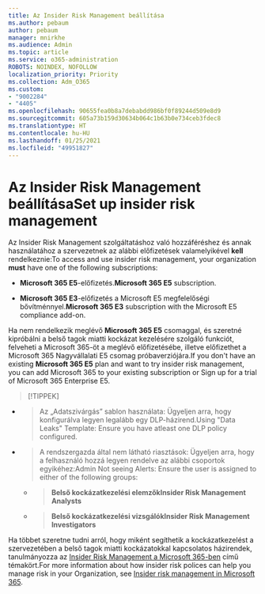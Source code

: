 ```yaml
---
title: Az Insider Risk Management beállítása
ms.author: pebaum
author: pebaum
manager: mnirkhe
ms.audience: Admin
ms.topic: article
ms.service: o365-administration
ROBOTS: NOINDEX, NOFOLLOW
localization_priority: Priority
ms.collection: Adm_O365
ms.custom:
- "9002284"
- "4405"
ms.openlocfilehash: 90655fea0b8a7debabdd986bf0f89244d509e8d9
ms.sourcegitcommit: 605a73b159d30634b064c1b63b0e734ceb3fdec8
ms.translationtype: HT
ms.contentlocale: hu-HU
ms.lasthandoff: 01/25/2021
ms.locfileid: "49951827"
---
```

# <a name="set-up-insider-risk-management"></a><span data-ttu-id="b7a33-102">Az Insider Risk Management beállítása</span><span class="sxs-lookup"><span data-stu-id="b7a33-102">Set up insider risk management</span></span>

<span data-ttu-id="b7a33-103">Az Insider Risk Management szolgáltatáshoz való hozzáféréshez és annak használatához a szervezetnek az alábbi előfizetések valamelyikével **kell** rendelkeznie:</span><span class="sxs-lookup"><span data-stu-id="b7a33-103">To access and use insider risk management, your organization **must** have one of the following subscriptions:</span></span>

- <span data-ttu-id="b7a33-104">**Microsoft 365 E5**-előfizetés.</span><span class="sxs-lookup"><span data-stu-id="b7a33-104">**Microsoft 365 E5** subscription.</span></span>

- <span data-ttu-id="b7a33-105">**Microsoft 365 E3**-előfizetés a Microsoft E5 megfelelőségi bővítménnyel.</span><span class="sxs-lookup"><span data-stu-id="b7a33-105">**Microsoft 365 E3** subscription with the Microsoft E5 compliance add-on.</span></span>

<span data-ttu-id="b7a33-106">Ha nem rendelkezik meglévő **Microsoft 365 E5** csomaggal, és szeretné kipróbálni a belső tagok miatti kockázat kezelésére szolgáló funkciót, felveheti a Microsoft 365-öt a meglévő előfizetésébe, illetve előfizethet a Microsoft 365 Nagyvállalati E5 csomag próbaverziójára.</span><span class="sxs-lookup"><span data-stu-id="b7a33-106">If you don't have an existing **Microsoft 365 E5** plan and want to try insider risk management, you can add Microsoft 365 to your existing subscription or Sign up for a trial of Microsoft 365 Enterprise E5.</span></span>

> [!TIPPEK]
- > <span data-ttu-id="b7a33-108">Az „Adatszivárgás” sablon használata: Ügyeljen arra, hogy konfigurálva legyen legalább egy DLP-házirend.</span><span class="sxs-lookup"><span data-stu-id="b7a33-108">Using "Data Leaks" Template: Ensure you have atleast one DLP policy configured.</span></span>
- > <span data-ttu-id="b7a33-109">A rendszergazda által nem látható riasztások: Ügyeljen arra, hogy a felhasználó hozzá legyen rendelve az alábbi csoportok egyikéhez:</span><span class="sxs-lookup"><span data-stu-id="b7a33-109">Admin Not seeing Alerts: Ensure the user is assigned to either of the following groups:</span></span>
    - ><span data-ttu-id="b7a33-110">**Belső kockázatkezelési elemzők**</span><span class="sxs-lookup"><span data-stu-id="b7a33-110">**Insider Risk Management Analysts**</span></span>
    - ><span data-ttu-id="b7a33-111">**Belső kockázatkezelési vizsgálók**</span><span class="sxs-lookup"><span data-stu-id="b7a33-111">**Insider Risk Management Investigators**</span></span>

<span data-ttu-id="b7a33-112">Ha többet szeretne tudni arról, hogy miként segíthetik a kockázatkezelést a szervezetében a belső tagok miatti kockázatokkal kapcsolatos házirendek, tanulmányozza az [Insider Risk Management a Microsoft 365-ben](https://go.microsoft.com/fwlink/?linkid=2123907) című témakört.</span><span class="sxs-lookup"><span data-stu-id="b7a33-112">For more information about how insider risk polices can help you manage risk in your Organization, see [Insider risk management in Microsoft 365](https://go.microsoft.com/fwlink/?linkid=2123907).</span></span>
